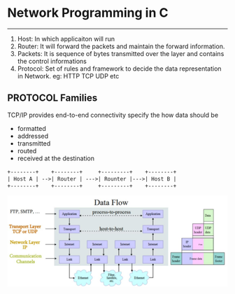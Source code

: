 # Network Programming in C #
-----------------------------
1) Host: In which applicaiton will run 
2) Router: It will forward the packets and maintain the forward information.
3) Packets: It is sequence of bytes transmitted over the layer and contains the control informations
4) Protocol: Set of rules and framework to decide the data representation in Network. eg: HTTP TCP UDP etc

## PROTOCOL Families ##
TCP/IP provides end-to-end connectivity specify the how data should be 
  * formatted
  * addressed
  * transmitted
  * routed
  * received at the destination
```flow
+--------+    +--------+     +---------+    +--------+
| Host A | -->| Router | --->| Rounter |--->| Host B |
+--------+    +--------+     +---------+    +--------+
```

<img src="Network1.jpg" usemap="#mymap"/>
